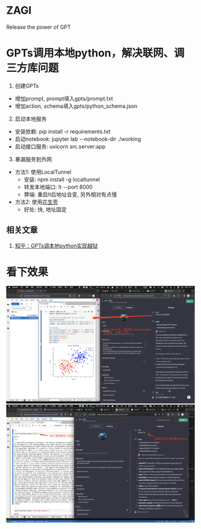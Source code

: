 # ZAGI
Release the power of GPT

# GPTs调用本地python，解决联网、调三方库问题

1. 创建GPTs
* 增加prompt, prompt填入gpts/prompt.txt
* 增加action, schema填入gpts/python_schema.json

2. 启动本地服务
* 安装依赖: pip install -r requirements.txt
* 启动notebook: jupyter lab --notebook-dir ./working
* 启动接口服务: uvicorn src.server:app

3. 暴漏服务到外网
* 方法1: 使用LocalTunnel
  * 安装: npm install -g localtunnel
  * 转发本地端口: lt --port 8000
  * 弊端: 重启lt后地址会变, 另外相对有点慢
* 方法2: 使用[花生壳](https://hsk.oray.com/price#personal)
  * 好处: 快, 地址固定

## 相关文章

1. [知乎：GPTs调本地python实现越狱](https://zhuanlan.zhihu.com/p/666467937)

# 看下效果

![image](https://github.com/sands321/zagi/blob/master/screenshots/plot.png)
![image](https://github.com/sands321/zagi/blob/master/screenshots/fn.png)



